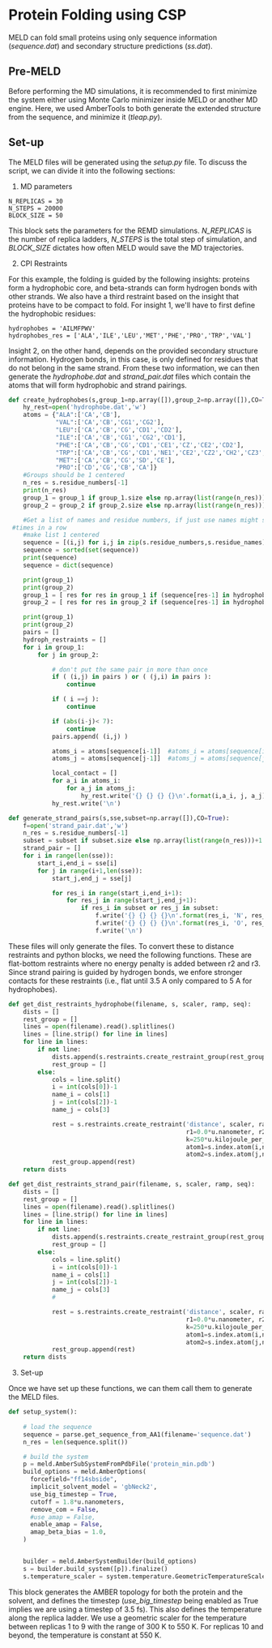 # Protein Folding using CSP

MELD can fold small proteins using only sequence information (_sequence.dat_) and secondary structure predictions (_ss.dat_). 

## Pre-MELD

Before performing the MD simulations, it is recommended to first minimize the system either using Monte Carlo minimizer inside MELD or another MD engine. Here, we used AmberTools to both generate the extended structure from the sequence, and minimize it (_tleap.py_).

## Set-up

The MELD files will be generated using the _setup.py_ file. To discuss the script, we can divide it into the following sections:

1. MD parameters
   
```
N_REPLICAS = 30
N_STEPS = 20000
BLOCK_SIZE = 50
```

This block sets the parameters for the REMD simulations. _N_REPLICAS_ is the number of replica ladders, _N_STEPS_ is the total step of simulation, and _BLOCK_SIZE_ dictates how often MELD would save the MD trajectories.

2. CPI Restraints

For this example, the folding is guided by the following insights: proteins form a hydrophobic core, and beta-strands can form hydrogen bonds with other strands. We also have a third restraint based on the insight that proteins have to be compact to fold. For insight 1, we'll have to first define the hydrophobic residues:

```
hydrophobes = 'AILMFPWV'
hydrophobes_res = ['ALA','ILE','LEU','MET','PHE','PRO','TRP','VAL']
```

Insight 2, on the other hand, depends on the provided secondary structure information. Hydrogen bonds, in this case, is only defined for residues that do not belong in the same strand. From these two information, we can then generate the _hydrophobe.dat_ and _strand_pair.dat_ files which contain the atoms that will form hydrophobic and strand pairings.

```python
def create_hydrophobes(s,group_1=np.array([]),group_2=np.array([]),CO=True):
    hy_rest=open('hydrophobe.dat','w')
    atoms = {"ALA":['CA','CB'],
             "VAL":['CA','CB','CG1','CG2'],
             "LEU":['CA','CB','CG','CD1','CD2'],
             "ILE":['CA','CB','CG1','CG2','CD1'],
             "PHE":['CA','CB','CG','CD1','CE1','CZ','CE2','CD2'],
             "TRP":['CA','CB','CG','CD1','NE1','CE2','CZ2','CH2','CZ3','CE3','CD2'],
             "MET":['CA','CB','CG','SD','CE'],
             "PRO":['CD','CG','CB','CA']}
    #Groups should be 1 centered
    n_res = s.residue_numbers[-1]
    print(n_res)
    group_1 = group_1 if group_1.size else np.array(list(range(n_res)))+1
    group_2 = group_2 if group_2.size else np.array(list(range(n_res)))+1

    #Get a list of names and residue numbers, if just use names might skip some residues that are two
 #times in a row
    #make list 1 centered
    sequence = [(i,j) for i,j in zip(s.residue_numbers,s.residue_names)]
    sequence = sorted(set(sequence))
    print(sequence)
    sequence = dict(sequence)

    print(group_1)
    print(group_2)
    group_1 = [ res for res in group_1 if (sequence[res-1] in hydrophobes_res) ]
    group_2 = [ res for res in group_2 if (sequence[res-1] in hydrophobes_res) ]

    print(group_1)
    print(group_2)
    pairs = []
    hydroph_restraints = []
    for i in group_1:
        for j in group_2:

            # don't put the same pair in more than once
            if ( (i,j) in pairs ) or ( (j,i) in pairs ):
                continue

            if ( i ==j ):
                continue

            if (abs(i-j)< 7):
                continue
            pairs.append( (i,j) )

            atoms_i = atoms[sequence[i-1]]  #atoms_i = atoms[sequence[i]]
            atoms_j = atoms[sequence[j-1]]  #atoms_j = atoms[sequence[j]]

            local_contact = []
            for a_i in atoms_i:
                for a_j in atoms_j:
                    hy_rest.write('{} {} {} {}\n'.format(i,a_i, j, a_j))
            hy_rest.write('\n')

def generate_strand_pairs(s,sse,subset=np.array([]),CO=True):
    f=open('strand_pair.dat','w')
    n_res = s.residue_numbers[-1]
    subset = subset if subset.size else np.array(list(range(n_res)))+1
    strand_pair = []
    for i in range(len(sse)):
        start_i,end_i = sse[i]
        for j in range(i+1,len(sse)):
            start_j,end_j = sse[j]

            for res_i in range(start_i,end_i+1):
                for res_j in range(start_j,end_j+1):
                    if res_i in subset or res_j in subset:
                        f.write('{} {} {} {}\n'.format(res_i, 'N', res_j, 'O'))
                        f.write('{} {} {} {}\n'.format(res_i, 'O', res_j, 'N'))
                        f.write('\n')
```

These files will only generate the files. To convert these to distance restraints and python blocks, we need the following functions. These are flat-bottom restraints where no energy penalty is added between r2 and r3. Since strand pairing is guided by hydrogen bonds, we enfore stronger contacts for these restraints (i.e., flat until 3.5 A only compared to 5 A for hydrophobes).

```python
def get_dist_restraints_hydrophobe(filename, s, scaler, ramp, seq):
    dists = []
    rest_group = []
    lines = open(filename).read().splitlines()
    lines = [line.strip() for line in lines]
    for line in lines:
        if not line:
            dists.append(s.restraints.create_restraint_group(rest_group, 1))
            rest_group = []
        else:
            cols = line.split()
            i = int(cols[0])-1
            name_i = cols[1]
            j = int(cols[2])-1
            name_j = cols[3]

            rest = s.restraints.create_restraint('distance', scaler, ramp,
                                                 r1=0.0*u.nanometer, r2=0.0*u.nanometer, r3=0.5*u.nanometer, r4=0.7*u.nanometer,
                                                 k=250*u.kilojoule_per_mole/u.nanometer **2,
                                                 atom1=s.index.atom(i,name_i, expected_resname=seq[i][-3:]),
                                                 atom2=s.index.atom(j,name_j, expected_resname=seq[j][-3:]))
            rest_group.append(rest)
    return dists

def get_dist_restraints_strand_pair(filename, s, scaler, ramp, seq):
    dists = []
    rest_group = []
    lines = open(filename).read().splitlines()
    lines = [line.strip() for line in lines]
    for line in lines:
        if not line:
            dists.append(s.restraints.create_restraint_group(rest_group, 1))
            rest_group = []
        else:
            cols = line.split()
            i = int(cols[0])-1
            name_i = cols[1]
            j = int(cols[2])-1
            name_j = cols[3]
            #

            rest = s.restraints.create_restraint('distance', scaler, ramp,
                                                 r1=0.0*u.nanometer, r2=0.0*u.nanometer, r3=0.35*u.nanometer, r4=0.55*u.nanometer,
                                                 k=250*u.kilojoule_per_mole/u.nanometer **2,
                                                 atom1=s.index.atom(i,name_i, expected_resname=seq[i][-3:]),
                                                 atom2=s.index.atom(j,name_j, expected_resname=seq[j][-3:]))
            rest_group.append(rest)
    return dists
```

3. Set-up

Once we have set up these functions, we can them call them to generate the MELD files.
```python
def setup_system():
    
    # load the sequence
    sequence = parse.get_sequence_from_AA1(filename='sequence.dat')
    n_res = len(sequence.split())

    # build the system
    p = meld.AmberSubSystemFromPdbFile('protein_min.pdb')
    build_options = meld.AmberOptions(
      forcefield="ff14sbside",
      implicit_solvent_model = 'gbNeck2',
      use_big_timestep = True,
      cutoff = 1.8*u.nanometers,
      remove_com = False,
      #use_amap = False,
      enable_amap = False,
      amap_beta_bias = 1.0,
    )


    builder = meld.AmberSystemBuilder(build_options)
    s = builder.build_system([p]).finalize()
    s.temperature_scaler = system.temperature.GeometricTemperatureScaler(0, 0.3, 300.*u.kelvin, 550.*u.kelvin)
```
This block generates the AMBER topology for both the protein and the solvent, and defines the timestep (_use_big_timestep_ being enabled as True implies we are using a timestep of 3.5 fs). This also defines the temperature along the replica ladder. We use a geometric scaler for the temperature between replicas 1 to 9 with the range of 300 K to 550 K. For replicas 10 and beyond, the temperature is constant at 550 K.
